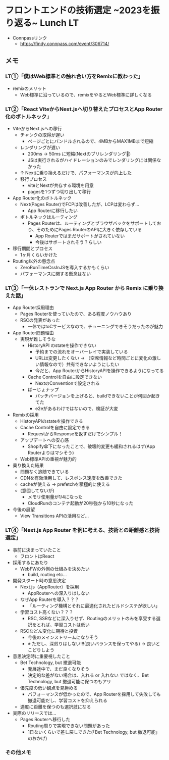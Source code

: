 # フロントエンドの技術選定 ~2023を振り返る~ Lunch LT
- Connpassリンク
  - https://findy.connpass.com/event/306714/

## メモ

### LT①「僕はWeb標準との触れ合い方をRemixに教わった」
- remixのメリット
  - Web標準に沿っているので、remixをやるとWeb標準に詳しくなる

### LT②「React ViteからNext.jsへ切り替えたプロセスとApp Router化のボトルネック」
- ViteからNext.jsへの移行
  - チャンクの取得が遅い
    - ページごとにバンドルされるので、4MBからMAX1MBまで短縮
  - レンダリングが遅い
    - 200ms -> 50ms に短縮(Nextのプリレンダリング👏)
    - JSは実行されるがハイドレーションのみでレンダリングには関係なかった
  - ↑ Nextに乗り換えるだけで、パフォーマンスが向上した
  - 移行プロセス
    - viteとNextが共存する環境を用意
    - pagesを1つずつ切り出して移行
- App Router化のボトルネック
  - Next(Pages Router)でFCPは改善したが、LCPは変わらず...
    - App Routerに移行したい
  - ボトルネックはルーティング
    - Pages Routerは、ルーティングとブラウザバックをサポートしており、そのためにPages RouterのAPIに大きく依存している
      - App Routerではまだサポートがされていない
      - 今後はサポートされそう？らしい
- 移行期間とプロセス
  - 1ヶ月くらいかけた
- Routing以外の懸念点
  - ZeroRunTimeCssInJSを導入するかもくらい
  - パフォーマンスに関する懸念はない
### LT③「一休レストランで Next.js App Router から Remix に乗り換えた話」
- App Router採用理由
  - Pages Routerを使っていたので、ある程度ノウハウあり
  - RSCの発表があった
    - 一休ではtoCサービスなので、チューニングできそうだったのが魅力
- App Router問題理由
  - 実現が難しそうな
    - HistoryAPI のstateを操作できない
      - 予約までの流れをオーバーレイで実装している
      - URLは変更したくない -> （空席情報など時間ごとに変化の激しい情報なので）共有できないようにしたい
      - 今だと、App RouterからHistoryAPIを操作できるようになってる
    - Cache Controlを自由に設定できない
      - NextのConventionで設定される
    - ばーじょナップ
      - パッチバージョンを上げると、buildできないことが何回か起きてた
      - e2eがあるわけではないので、検証が大変
- Remixの採用
  - HistoryAPIのstateを操作できる
  - Cache Controlを自由に設定できる
    - RequestからResponseを返すだけでシンプル！
  - アップデートへの安心感
    - Shopify傘下になったことで、破壊的変更も緩和されるはず(App Routerよりはマシそう)
  - Web標準APIの重視が魅力的
- 乗り換えた結果
  - 問題なく追随できている
  - CDNを有効活用して、レスポンス速度を改善できた
  - cacheが使える -> prefetchを積極的に使える
  - (意図してないが)
    - メモリ使用量が1/4になった
    - CloudRunのコンテナ起動が20秒強から10秒になった
- 今後の展望
  - View Transitions APIの活用など...
### LT④「Next.js App Router を例に考える、技術との距離感と技術選定」
- 事前に決まっていたこと
  - フロントはReact
- 採用するにあたり
  - WebFWの外側の仕組みを決めたい
    - build, routing etc...
- 開発スタート時の意思決定
  - Next.js（AppRouter）を採用
    - AppRouterへの深入りはしない
  - なぜApp Routerを導入？？？
    - 「ルーティング機構とそれに最適化されたビルドシステが欲しい」
  - 学習コスト高くない？？？
    - RSC, SSRなどに深入りせず、Routingのメリットのみを享受する選択をとれば、学習コストは低い
  - RSCなどん変化に期待と投資
    - 今後のメインストリームになりそう
    - ※ ただし、深煎りはしない!!!(良いバランスを保ってやる) -> 良いとこどりしよう
- 意思決定時に重要視したこと
  - Bet Technology, but 撤退可能
    - 発展途中で、まだ良くなりそう
    - 決定的な差がない場合は、入れる or 入れない ではなく、Bet Technology, but 撤退可能に保つのもアリ
  - 優先度の低い観点を見極める
    - パフォーマンスが低かったので、App Routerを採用して失敗しても撤退可能だし、学習コストを抑えられる
  - 適度に距離を保つのも選択肢になる
- 実際のリリースでは...
  - Pages Routerへ移行した
    - Routing周りで実現できない問題があった
    - 1日ないくらいで差し戻しできた(「Bet Technology, but 撤退可能」のおかげ)

### その他メモ
